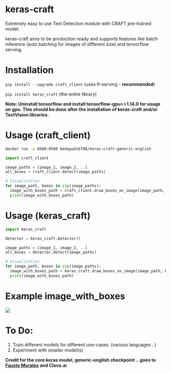 # keras-craft
Extremely easy to use Text Detection module with CRAFT pre-trained model.

keras-craft aims to be production ready and supports features like batch inference (auto batching for images of different size) and tensorflow serving.

# Installation

```pip install --upgrade craft_client``` (uses tf-serving - **recommended**)

```pip install keras_craft``` (the entire library)

**Note: Uninstall tensorflow and install tensorflow-gpu==1.14.0 for usage on gpu. This should be done after the installation of keras-craft and/or TextVision libraries.** 

# Usage (craft_client)
```bash
docker run -p 8500:8500 bedapudi6788/keras-craft:generic-english
```
```python
import craft_client

image_paths = [image_1, image_2, ..]
all_boxes = craft_client.detect(image_paths)

# Visualization
for image_path, boxes in zip(image_paths):
  image_with_boxes_path = craft_client.draw_boxes_on_image(image_path, boxes)
  print(image_with_boxes_path)
```

# Usage (keras_craft)
```python
import keras_craft

detector = keras_craft.Detector()

image_paths = [image_1, image_2, ..]
all_boxes = detector.detect(image_paths)

# Visualization
for image_path, boxes in zip(image_paths):
  image_with_boxes_path = keras_craft.draw_boxes_on_image(image_path, boxes)
  print(image_with_boxes_path)
```

# Example image_with_boxes

![](https://i.imgur.com/EtGvyCz.png)

# To Do:

1. Train different models for different use-cases. (various languages ..)
2. Experiment with smaller model(s)



**Credit for the core keras model, generic-english checkpoint .. goes to [Fausto Morales](https://github.com/faustomorales/keras-ocr) and Clova.ai**

